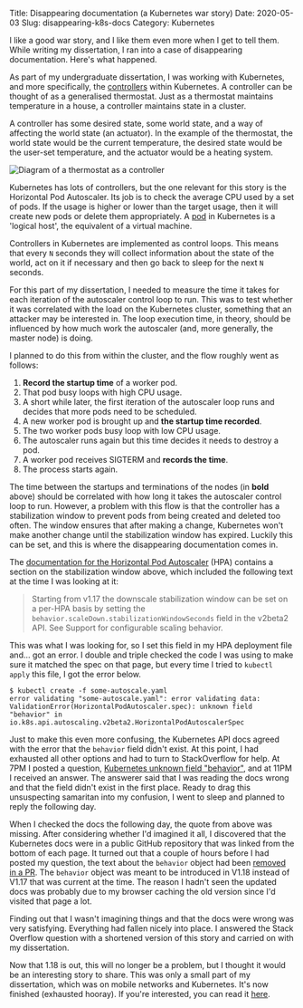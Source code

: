 Title: Disappearing documentation (a Kubernetes war story)
Date: 2020-05-03
Slug: disappearing-k8s-docs
Category: Kubernetes

I like a good war story, and I like them even more when I get to tell them. While writing my dissertation, I ran into a case of disappearing documentation. Here's what happened.

As part of my undergraduate dissertation, I was working with Kubernetes, and more specifically, the [controllers](https://kubernetes.io/docs/concepts/architecture/controller/) within Kubernetes. A controller can be thought of as a generalised thermostat. Just as a thermostat maintains temperature in a house, a controller maintains state in a cluster.

A controller has some desired state, some world state, and a way of affecting the world state (an actuator). In the example of the thermostat, the world state would be the current temperature, the desired state would be the user-set temperature, and the actuator would be a heating system.

![Diagram of a thermostat as a controller](/images/thermostat_controller.png)

Kubernetes has lots of controllers, but the one relevant for this story is the Horizontal Pod Autoscaler. Its job is to check the average CPU used by a set of pods. If the usage is higher or lower than the target usage, then it will create new pods or delete them appropriately. A [pod](https://kubernetes.io/docs/concepts/workloads/pods/pod/) in Kubernetes is a 'logical host', the equivalent of a virtual machine.

Controllers in Kubernetes are implemented as control loops. This means that every `N` seconds they will collect information about the state of the world, act on it if necessary and then go back to sleep for the next `N` seconds.

For this part of my dissertation, I needed to measure the time it takes for each iteration of the autoscaler control loop to run. This was to test whether it was correlated with the load on the Kubernetes cluster, something that an attacker may be interested in. The loop execution time, in theory, should be influenced by how much work the autoscaler (and, more generally, the master node) is doing.

I planned to do this from within the cluster, and the flow roughly went as follows:

1. **Record the startup time** of a worker pod.
2. That pod busy loops with high CPU usage.
3. A short while later, the first iteration of the autoscaler loop runs and decides that more pods need to be scheduled.
4. A new worker pod is brought up and **the startup time recorded**.
5. The two worker pods busy loop with low CPU usage.
6. The autoscaler runs again but this time decides it needs to destroy a pod.
7. A worker pod receives SIGTERM and **records the time**.
8. The process starts again.

The time between the startups and terminations of the nodes (in **bold** above) should be correlated with how long it takes the autoscaler control loop to run. However, a problem with this flow is that the controller has a stabilization window to prevent pods from being created and deleted too often. The window ensures that after making a change, Kubernetes won't make another change until the stabilization window has expired. Luckily this can be set, and this is where the disappearing documentation comes in.

The [documentation for the Horizontal Pod Autoscaler](https://kubernetes.io/docs/tasks/run-application/horizontal-pod-autoscale/) (HPA) contains a section on the stabilization window above, which included the following text at the time I was looking at it:

> Starting from v1.17 the downscale stabilization window can be set on a per-HPA basis by setting the `behavior.scaleDown.stabilizationWindowSeconds` field in the v2beta2 API. See Support for configurable scaling behavior.

This was what I was looking for, so I set this field in my HPA deployment file and... got an error. I double and triple checked the code I was using to make sure it matched the spec on that page, but every time I tried to `kubectl apply` this file, I got the error below.

```
$ kubectl create -f some-autoscale.yaml
error validating "some-autoscale.yaml": error validating data: ValidationError(HorizontalPodAutoscaler.spec): unknown field "behavior" in io.k8s.api.autoscaling.v2beta2.HorizontalPodAutoscalerSpec
```

Just to make this even more confusing, the Kubernetes API docs agreed with the error that the `behavior` field didn't exist. At this point, I had exhausted all other options and had to turn to StackOverflow for help. At 7PM I posted a question, [Kubernetes unknown field "behavior"](https://stackoverflow.com/questions/60045564/kubernetes-unknown-field-behavior), and at 11PM I received an answer. The answerer said that I was reading the docs wrong and that the field didn't exist in the first place. Ready to drag this unsuspecting samaritan into my confusion, I went to sleep and planned to reply the following day.

When I checked the docs the following day, the quote from above was missing. After considering whether I'd imagined it all, I discovered that the Kubernetes docs were in a public GitHub repository that was linked from the bottom of each page. It turned out that a couple of hours before I had posted my question, the text about the `behavior` object had been [removed in a PR](https://github.com/kubernetes/website/pull/18963). The `behavior` object was meant to be introduced in V1.18 instead of V1.17 that was current at the time. The reason I hadn't seen the updated docs was probably due to my browser caching the old version since I'd visited that page a lot.

Finding out that I wasn't imagining things and that the docs were wrong was very satisfying. Everything had fallen nicely into place. I answered the Stack Overflow question with a shortened version of this story and carried on with my dissertation.

Now that 1.18 is out, this will no longer be a problem, but I thought it would be an interesting story to share. This was only a small part of my dissertation, which was on mobile networks and Kubernetes. It's now finished (exhausted hooray). If you're interested, you can read it [here](/dissertation.pdf).

